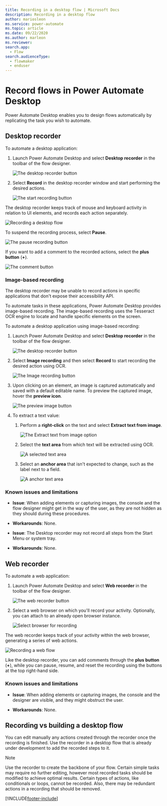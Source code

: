 ```yaml
---
title: Recording in a desktop flow | Microsoft Docs
description: Recording in a desktop flow
author: mariosleon
ms.service: power-automate
ms.topic: article
ms.date: 09/22/2020
ms.author: marleon
ms.reviewer: 
search.app: 
  - Flow
search.audienceType: 
  - flowmaker
  - enduser
---
```

# Record flows in Power Automate Desktop

Power Automate Desktop enables you to design flows automatically by replicating the task you wish to automate. 

## Desktop recorder

To automate a desktop application:

1. Launch Power Automate Desktop and select **Desktop recorder** in the toolbar of the flow designer.

    ![The desktop recorder button](./media/recording-flow/desktop-recorder-button.png)

1. Select **Record** in the desktop recorder window and start performing the desired actions.

    ![The start recording button](./media/recording-flow/start-recording-button.png)

The desktop recorder keeps track of mouse and keyboard activity in relation to UI elements, and records each action separately.

![Recording a desktop flow](./media/recording-flow/recording-flow.png)

To suspend the recording process, select **Pause**.
 
![The pause recording button](./media/recording-flow/pause-recording-button.png)
 
 If you want to add a comment to the recorded actions, select the **plus button** (**+**).

![The comment button](./media/recording-flow/comment-button.png)

### Image-based recording

The desktop recorder may be unable to record actions in specific applications that don't expose their accessibility API.

To automate tasks in these applications, Power Automate Desktop provides image-based recording. The image-based recording uses the Τesseract OCR engine to locate and handle specific elements on the screen. 

To automate a desktop application using image-based recording:

1. Launch Power Automate Desktop and select **Desktop recorder** in the toolbar of the flow designer.

    ![The desktop recorder button](./media/recording-flow/desktop-recorder-button.png)

1. Select **Image recording** and then select **Record** to start recording the desired action using OCR.

    ![The Image recording button](./media/recording-flow/image-recording-button.png)


1. Upon clicking on an element, an image is captured automatically and saved with a default editable name. To preview the captured image, hover the **preview icon**. 

    ![The preview image button](./media/recording-flow/preview-image-button.png)

1. To extract a text value:

    1. Perform a **right-click** on the text and select **Extract text from image**.

        ![The Extract text from image option](./media/recording-flow/extract-text-from-image-option.png)

    1. Select the **text area** from which text will be extracted using OCR.

        ![A selected text area](./media/recording-flow/text-area.png)

    1. Select an **anchor area** that isn't expected to change, such as the label next to a field.

        ![A anchor text area](./media/recording-flow/anchor-area.png)

### Known issues and limitations

- **Issue**: When adding elements or capturing images, the console and the flow designer might get in the way of the user, as they are not hidden as they should during these procedures.

- **Workarounds**: None.

- **Issue**: The Desktop recorder may not record all steps from the Start Menu or system tray.

- **Workarounds**: None.

 ## Web recorder

 To automate a web application:

1. Launch Power Automate Desktop and select **Web recorder** in the toolbar of the flow designer.

    ![The web recorder button](./media/recording-flow/web-recorder-button.png)

1. Select a web browser on which you'll record your activity. Optionally, you can attach to an already open browser instance.

    ![Select browser for recording](./media/recording-flow/select-browser-for-recording.png)

The web recorder keeps track of your activity within the web browser, generating a series of web actions.

![Recording a web flow](./media/recording-flow/recording-web-flow.png)

Like the desktop recorder, you can add comments through the **plus button** (**+**), while you can pause, resume, and reset the recording using the buttons at the top right-hand side.

### Known issues and limitations

- **Issue**: When adding elements or capturing images, the console and the designer are visible, and they might obstruct the user.


- **Workarounds**: None.

 ## Recording vs building a desktop flow

You can edit manually any actions created through the recorder once the recording is finished. Use the recorder in a desktop flow that is already under development to add the recorded steps to it.

> [!NOTE]
> Use the recorder to create the backbone of your flow. Certain simple tasks may require no further editing, however most recorded tasks should be modified to achieve optimal results. Certain types of actions, like conditionals or loops, cannot be recorded. Also, there may be redundant actions in a recording that should be removed.

[!INCLUDE[footer-include](../includes/footer-banner.md)]